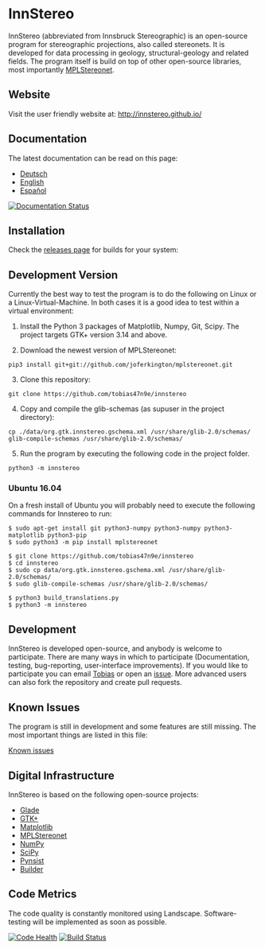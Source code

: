 # InnStereo
InnStereo (abbreviated from Innsbruck Stereographic) is an open-source program for stereographic projections, also called stereonets. It is developed for data processing in geology, structural-geology and related fields. The program itself is build on top of other open-source libraries, most importantly [MPLStereonet](https://github.com/joferkington/mplstereonet).

## Website

Visit the user friendly website at: http://innstereo.github.io/

## Documentation
The latest documentation can be read on this page:

* [Deutsch](http://innstereo.readthedocs.org/de/latest/)
* [English](http://innstereo.readthedocs.org/en/latest/)
* [Español](http://innstereo.readthedocs.org/es/latest/)

[![Documentation Status](https://readthedocs.org/projects/innstereo/badge/?version=latest)](https://readthedocs.org/projects/innstereo/?badge=latest)

## Installation

Check the [releases page](https://github.com/tobias47n9e/innstereo/releases) for builds for your system:

## Development Version

Currently the best way to test the program is to do the following on Linux or a Linux-Virtual-Machine. In both cases it is a good idea to test within a virtual environment:

1. Install the Python 3 packages of Matplotlib, Numpy, Git, Scipy. The project targets GTK+ version 3.14 and above.

2. Download the newest version of MPLStereonet:
```Shell
pip3 install git+git://github.com/joferkington/mplstereonet.git
```

3. Clone this repository:
```Shell
git clone https://github.com/tobias47n9e/innstereo
```

4. Copy and compile the glib-schemas (as supuser in the project directory):
```Shell
cp ./data/org.gtk.innstereo.gschema.xml /usr/share/glib-2.0/schemas/
glib-compile-schemas /usr/share/glib-2.0/schemas/
```

5. Run the program by executing the following code in the project folder.
```Shell
python3 -m innstereo
```
### Ubuntu 16.04

On a fresh install of Ubuntu you will probably need to execute the following commands for Innstereo to run:

```
$ sudo apt-get install git python3-numpy python3-numpy python3-matplotlib python3-pip
$ sudo python3 -m pip install mplstereonet

$ git clone https://github.com/tobias47n9e/innstereo
$ cd innstereo
$ sudo cp data/org.gtk.innstereo.gschema.xml /usr/share/glib-2.0/schemas/
$ sudo glib-compile-schemas /usr/share/glib-2.0/schemas/

$ python3 build_translations.py
$ python3 -m innstereo
```

## Development
InnStereo is developed open-source, and anybody is welcome to participate. There are many ways in which to participate (Documentation, testing, bug-reporting, user-interface improvements). If you would like to participate you can email [Tobias](https://github.com/tobias47n9e) or open an [issue](https://github.com/tobias47n9e/innstereo/issues). More advanced users can also fork the repository and create pull requests.

## Known Issues
The program is still in development and some features are still missing. The most important things are listed in this file:

[Known issues](https://github.com/tobias47n9e/innstereo/blob/master/known_issues.rst)

## Digital Infrastructure
InnStereo is based on the following open-source projects:

* [Glade](https://glade.gnome.org/)
* [GTK+](http://www.gtk.org/)
* [Matplotlib](http://matplotlib.org/)
* [MPLStereonet](https://github.com/joferkington/mplstereonet)
* [NumPy](http://www.numpy.org/)
* [SciPy](http://www.scipy.org/)
* [Pynsist](https://github.com/takluyver/pynsist)
* [Builder](https://wiki.gnome.org/Apps/Builder)

## Code Metrics
The code quality is constantly monitored using Landscape. Software-testing will be implemented as soon as possible.

[![Code Health](https://landscape.io/github/tobias47n9e/innstereo/master/landscape.svg?style=flat)](https://landscape.io/github/tobias47n9e/innstereo/master)
[![Build Status](https://travis-ci.org/tobias47n9e/innstereo.svg)](https://travis-ci.org/tobias47n9e/innstereo)
